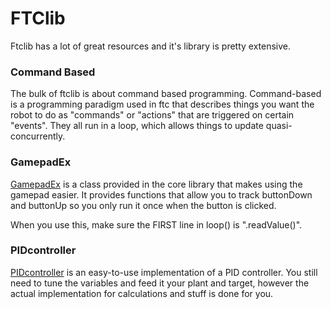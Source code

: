 # FTClib

Ftclib has a lot of great resources and it's library is pretty extensive.

### Command Based

The bulk of ftclib is about command based programming. Command-based is a programming paradigm used in ftc that describes things you want the robot to do as "commands" or "actions" that are triggered on certain "events". They all run in a loop, which allows things to update quasi-concurrently.

### GamepadEx

[GamepadEx](https://docs.ftclib.org/ftclib/v/v2.0.0/features/gamepad-extensions) is a class provided in the core library that makes using the gamepad easier. It provides functions that allow you to track buttonDown and buttonUp so you only run it once when the button is clicked.

When you use this, make sure the FIRST line in loop() is ".readValue()".

### PIDcontroller

[PIDcontroller](https://docs.ftclib.org/ftclib/v/v2.0.0/features/controllers) is an easy-to-use implementation of a PID controller. You still need to tune the variables and feed it your plant and target, however the actual implementation for calculations and stuff is done for you.